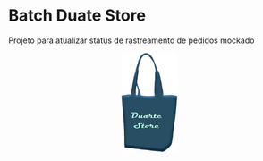# Batch Duate Store
Projeto para atualizar status de rastreamento de pedidos mockado

<p align="center"><img src="https://github.com/vinidg/Duarte-store/blob/master/src/assets/imgs/icone-home.png" width="100px"/></p>
